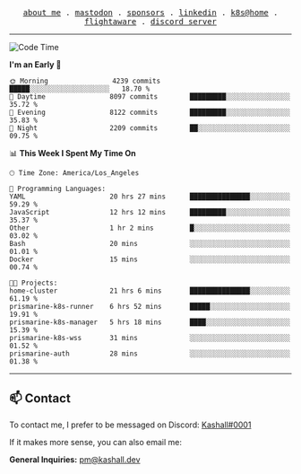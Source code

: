 <p align="center">
  <samp>
    <a href="https://jordanjones.org/">about me</a> .
    <a rel="me" href="https://mastodon.social/@kashall">mastodon</a> .
    <a href="https://github.com/sponsors/kashalls">sponsors</a> .
    <a href="https://linkedin.com/in/jordpjones">linkedin</a> .
    <a href="https://github.com/kashalls/home-cluster">k8s@home</a> .
    <a href="https://flightaware.com/adsb/stats/user/kashalls">flightaware</a> .
    <a href="https://discord.gg/V2WrCfqba9">discord server</a>
  </samp>
</p>

---

<!--START_SECTION:waka-->
![Code Time](http://img.shields.io/badge/Code%20Time-1%2C487%20hrs%2019%20mins-blue)

**I'm an Early 🐤** 

```text
🌞 Morning                4239 commits        █████░░░░░░░░░░░░░░░░░░░░   18.70 % 
🌆 Daytime                8097 commits        █████████░░░░░░░░░░░░░░░░   35.72 % 
🌃 Evening                8122 commits        █████████░░░░░░░░░░░░░░░░   35.83 % 
🌙 Night                  2209 commits        ██░░░░░░░░░░░░░░░░░░░░░░░   09.75 % 
```


📊 **This Week I Spent My Time On** 

```text
🕑︎ Time Zone: America/Los_Angeles

💬 Programming Languages: 
YAML                     20 hrs 27 mins      ███████████████░░░░░░░░░░   59.29 % 
JavaScript               12 hrs 12 mins      █████████░░░░░░░░░░░░░░░░   35.37 % 
Other                    1 hr 2 mins         █░░░░░░░░░░░░░░░░░░░░░░░░   03.02 % 
Bash                     20 mins             ░░░░░░░░░░░░░░░░░░░░░░░░░   01.01 % 
Docker                   15 mins             ░░░░░░░░░░░░░░░░░░░░░░░░░   00.74 % 

🐱‍💻 Projects: 
home-cluster             21 hrs 6 mins       ███████████████░░░░░░░░░░   61.19 % 
prismarine-k8s-runner    6 hrs 52 mins       █████░░░░░░░░░░░░░░░░░░░░   19.91 % 
prismarine-k8s-manager   5 hrs 18 mins       ████░░░░░░░░░░░░░░░░░░░░░   15.39 % 
prismarine-k8s-wss       31 mins             ░░░░░░░░░░░░░░░░░░░░░░░░░   01.52 % 
prismarine-auth          28 mins             ░░░░░░░░░░░░░░░░░░░░░░░░░   01.38 % 
```


<!--END_SECTION:waka-->

---

## 📫 Contact

To contact me, I prefer to be messaged on Discord:  [Kashall#0001](https://discord.com/users/201077739589992448)

If it makes more sense, you can also email me:

**General Inquiries:** pm@kashall.dev  
